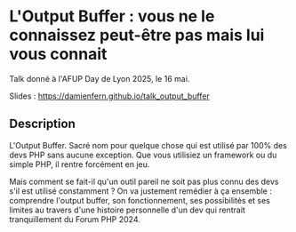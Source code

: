 # L'Output Buffer : vous ne le connaissez peut-être pas mais lui vous connait

Talk donné à l'AFUP Day de Lyon 2025, le 16 mai.

Slides : https://damienfern.github.io/talk_output_buffer

## Description

L'Output Buffer. Sacré nom pour quelque chose qui est utilisé par 100% des devs PHP sans aucune exception. Que vous utilisiez un framework ou du simple PHP, il rentre forcément en jeu.

Mais comment se fait-il qu'un outil pareil ne soit pas plus connu des devs s'il est utilisé constamment ? On va justement remédier à ça ensemble : comprendre l'output buffer, son fonctionnement, ses possibilités et ses limites au travers d'une histoire personnelle d'un dev qui rentrait tranquillement du Forum PHP 2024.

